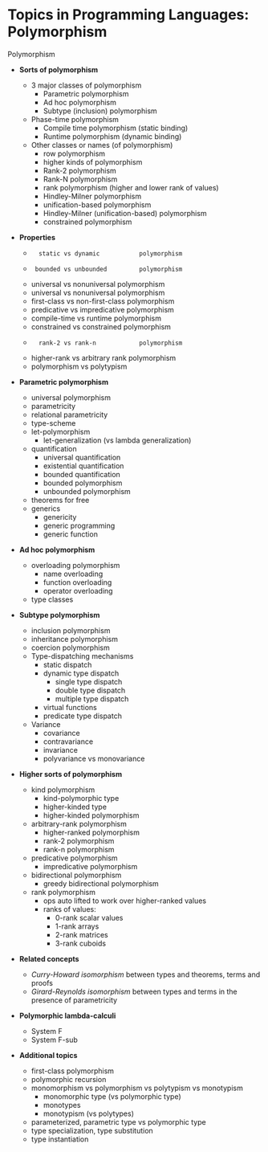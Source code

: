 # Topics in Programming Languages: Polymorphism

Polymorphism

* __Sorts of polymorphism__
  * 3 major classes of polymorphism
    - Parametric polymorphism
    - Ad hoc polymorphism
    - Subtype (inclusion) polymorphism
  * Phase-time polymorphism
    - Compile time polymorphism (static binding)
    - Runtime polymorphism (dynamic binding)
  * Other classes or names (of polymorphism)
    - row polymorphism
    - higher kinds of polymorphism
    - Rank-2 polymorphism
    - Rank-N polymorphism
    - rank polymorphism (higher and lower rank of values)
    - Hindley-Milner polymorphism
    - unification-based polymorphism
    - Hindley-Milner (unification-based) polymorphism
    - constrained polymorphism


* __Properties__
  -       static vs dynamic           polymorphism
  -      bounded vs unbounded         polymorphism
  -    universal vs nonuniversal      polymorphism
  -    universal vs nonuniversal      polymorphism
  -  first-class vs non-first-class   polymorphism
  -  predicative vs impredicative     polymorphism
  - compile-time vs runtime           polymorphism
  -  constrained vs constrained       polymorphism
  -       rank-2 vs rank-n            polymorphism
  -  higher-rank vs arbitrary rank    polymorphism
  - polymorphism vs polytypism



* __Parametric polymorphism__
  - universal polymorphism
  - parametricity
  - relational parametricity
  - type-scheme
  - let-polymorphism
    - let-generalization (vs lambda generalization)
  - quantification
    - universal quantification
    - existential quantification
    - bounded quantification
    - bounded polymorphism
    - unbounded polymorphism
  - theorems for free
  - generics
    - genericity
    - generic programming
    - generic function

* __Ad hoc polymorphism__
  - overloading polymorphism
    - name overloading
    - function overloading
    - operator overloading
  - type classes


* __Subtype polymorphism__
  - inclusion polymorphism
  - inheritance polymorphism
  - coercion polymorphism
  * Type-dispatching mechanisms
    - static dispatch
    - dynamic type dispatch
      - single type dispatch
      - double type dispatch
      - multiple type dispatch
    - virtual functions
    - predicate type dispatch
  * Variance
    - covariance
    - contravariance
    - invariance
    - polyvariance vs monovariance

* __Higher sorts of polymorphism__
  - kind polymorphism
    - kind-polymorphic type
    - higher-kinded type
    - higher-kinded polymorphism
  - arbitrary-rank polymorphism
    - higher-ranked polymorphism
    - rank-2 polymorphism
    - rank-n polymorphism
  - predicative polymorphism
    - impredicative polymorphism
  - bidirectional polymorphism
    - greedy bidirectional polymorphism
  - rank polymorphism
    - ops auto lifted to work over higher-ranked values
    - ranks of values:
      - 0-rank scalar values
      - 1-rank arrays
      - 2-rank matrices
      - 3-rank cuboids

* __Related concepts__
  - *Curry-Howard isomorphism*
    between types and theorems, terms and proofs
  - *Girard-Reynolds isomorphism*
    between types and terms in the presence of parametricity

* __Polymorphic lambda-calculi__
  - System F
  - System F-sub

* __Additional topics__
  - first-class polymorphism
  - polymorphic recursion
  - monomorphism vs polymorphism vs polytypism vs monotypism
    - monomorphic type (vs polymorphic type)
    - monotypes
    - monotypism (vs polytypes)
  - parameterized, parametric type vs polymorphic type
  - type specialization, type substitution
  - type instantiation
